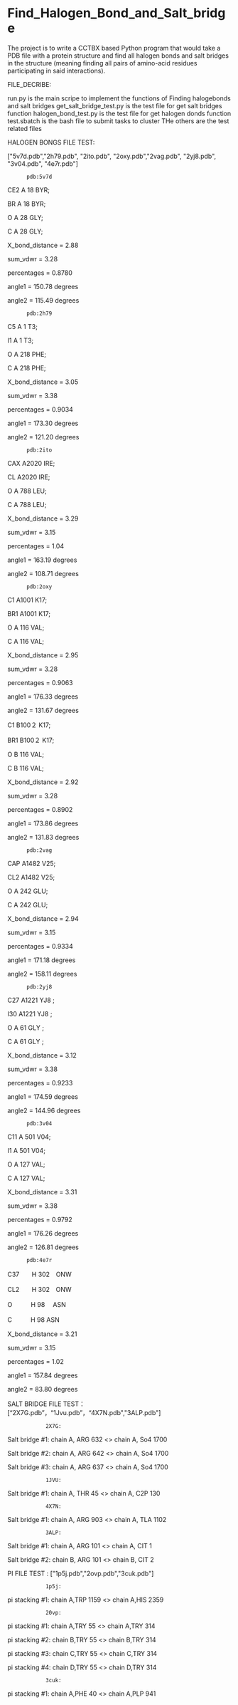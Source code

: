 # Find_Halogen_Bond_and_Salt_bridge
The project is to write a CCTBX based Python program that would take a PDB file with a protein structure and find all halogen bonds and salt bridges in the structure (meaning finding all pairs of amino-acid residues participating in said interactions). 


FILE_DECRIBE:


run.py                   is the main scripe to implement the functions of Finding halogebonds and salt bridges
get_salt_bridge_test.py  is the test file for get salt bridges function
halogen_bond_test.py     is the test file for get halogen donds function
test.sbatch              is the bash file to submit tasks to cluster
THe others               are the test related files


HALOGEN BONGS FILE TEST:


["5v7d.pdb","2h79.pdb", "2ito.pdb", "2oxy.pdb","2vag.pdb", "2yj8.pdb", "3v04.pdb", "4e7r.pdb"]



          pdb:5v7d
CE2    A  18  BYR;

BR     A  18  BYR;

O      A  28  GLY;

C      A  28  GLY;

X_bond_distance =  2.88

sum_vdwr        =  3.28

percentages     =  0.8780

angle1          =  150.78 degrees

angle2          =  115.49 degrees


          pdb:2h79
C5    A   1  T3;

I1    A   1  T3;

O     A 218  PHE;

C     A 218  PHE;

X_bond_distance =  3.05

sum_vdwr        =  3.38

percentages     =  0.9034

angle1          =  173.30 degrees

angle2          =  121.20 degrees

          pdb:2ito
 
 CAX  A2020   IRE;
 
 CL   A2020   IRE;
 
 O    A 788   LEU;
 
 C    A 788   LEU;
 
X_bond_distance =  3.29

sum_vdwr        =  3.15

percentages     =  1.04

angle1          =  163.19 degrees

angle2          =  108.71 degrees




          pdb:2oxy
C1    A1001  K17;

BR1   A1001  K17;

O     A 116  VAL;

C     A 116  VAL;

X_bond_distance =  2.95

sum_vdwr        =  3.28

percentages     =  0.9063

angle1          =  176.33 degrees

angle2          =  131.67 degrees


C1    B100２  K17;

BR1   B100２  K17;

O     B 116  VAL;

C     B 116  VAL;

X_bond_distance =  2.92

sum_vdwr        =  3.28

percentages     =  0.8902

angle1          =  173.86 degrees

angle2          =  131.83 degrees



          pdb:2vag
CAP    A1482   V25;

CL2    A1482   V25;

O      A 242   GLU;

C      A 242   GLU;

X_bond_distance =  2.94

sum_vdwr        =  3.15

percentages     =  0.9334

angle1          =  171.18 degrees

angle2          =  158.11 degrees




          pdb:2yj8
C27    A1221  YJ8 ; 

I30    A1221  YJ8 ; 

O      A  61  GLY ; 

C      A  61  GLY ;  

X_bond_distance =  3.12

sum_vdwr        =  3.38

percentages     =  0.9233

angle1          =  174.59 degrees

angle2          =  144.96 degrees

          pdb:3v04  
C11     A 501   V04;

I1      A 501   V04;

O       A 127   VAL;

C       A 127   VAL;

X_bond_distance =  3.31

sum_vdwr        =  3.38

percentages     =  0.9792

angle1          =  176.26 degrees

angle2          =  126.81 degrees



          pdb:4e7r
C37　　H 302　ONW

CL2　　H 302　ONW

O　　　H 98 　ASN

C　　　H 98   ASN

X_bond_distance =  3.21

sum_vdwr        =  3.15

percentages     =  1.02

angle1          =  157.84 degrees

angle2          =  83.80 degrees

 
 SALT BRIDGE FILE TEST：
 [“2X7G.pdb”，“1Jvu.pdb”，“4X7N.pdb","3ALP.pdb"]


                2X7G:
  Salt bridge #1: chain A, ARG 632 <> chain A, So4 1700
  
  Salt bridge #2: chain A, ARG 642 <> chain A, So4 1700
  
  Salt bridge #3: chain A, ARG 637 <> chain A, So4 1700
  
                1JVU:
  Salt bridge #1: chain A, THR 45 <> chain A, C2P 130
  
                4X7N:
  Salt bridge #1: chain A, ARG 903 <> chain A, TLA 1102
  
                3ALP:
  Salt bridge #1: chain A, ARG 101 <> chain A, CIT 1
  
  Salt bridge #2: chain B, ARG 101 <> chain B, CIT 2
   
  PI FILE TEST :
  ["1p5j.pdb","2ovp.pdb","3cuk.pdb"]

                1p5j:
  pi stacking #1: chain A,TRP 1159 <> chain A,HIS 2359
  
                20vp:
  pi stacking #1: chain A,TRY 55 <> chain A,TRY 314
  
  pi stacking #2: chain B,TRY 55 <> chain B,TRY 314
  
  pi stacking #3: chain C,TRY 55 <> chain C,TRY 314
  
  pi stacking #4: chain D,TRY 55 <> chain D,TRY 314
  
                3cuk:
  pi stacking #1: chain A,PHE 40 <> chain A,PLP 941
 
   
